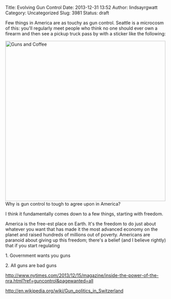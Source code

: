 Title: Evolving Gun Control
Date: 2013-12-31 13:52
Author: lindsayrgwatt
Category: Uncategorized
Slug: 3981
Status: draft

Few things in America are as touchy as gun control. Seattle is a microcosm of this: you'll regularly meet people who think no one should ever own a firearm and then see a pickup truck pass by with a sticker like the following:

[<img src="{static}/images/2013/12/IMG_1922-500x500.jpg" class="aligncenter size-medium " width="500" height="500" alt="Guns and Coffee" />]({static}/images/2013/12/IMG_1922.jpg)Why is gun control to tough to agree upon in America?

I think it fundamentally comes down to a few things, starting with freedom.

America is the free-est place on Earth. It's the freedom to do just about whatever you want that has made it the most advanced economy on the planet and raised hundreds of millions out of poverty. Americans are paranoid about giving up this freedom; there's a belief (and I believe rightly) that if you start regulating

1\. Government wants you guns

2\. All guns are bad guns

http://www.nytimes.com/2013/12/15/magazine/inside-the-power-of-the-nra.html?ref=guncontrol&pagewanted=all

http://en.wikipedia.org/wiki/Gun_politics_in_Switzerland

 
